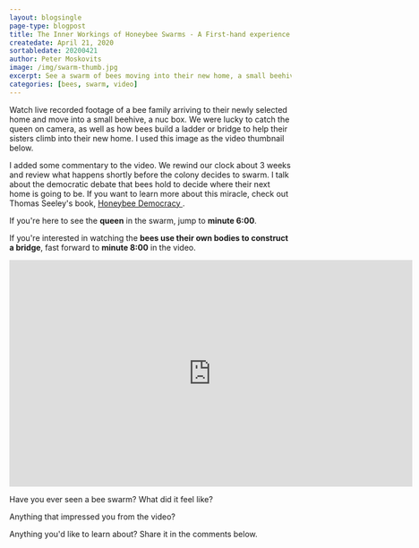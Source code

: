 ```yaml
---
layout: blogsingle
page-type: blogpost
title: The Inner Workings of Honeybee Swarms - A First-hand experience
createdate: April 21, 2020
sortabledate: 20200421
author: Peter Moskovits
image: /img/swarm-thumb.jpg
excerpt: See a swarm of bees moving into their new home, a small beehive. In this video you'll get to see the queen, as well as how bees build a ladder or bridge to help their sisters climb into their new home.
categories: [bees, swarm, video]
---
```


Watch live recorded footage of a bee family arriving to their newly selected home and move into a small beehive, a nuc box. We were lucky to catch the queen on camera, as well as how bees build a ladder or bridge to help their sisters climb into their new home. I used this image as the video thumbnail below.

I added some commentary to the video. We rewind our clock about 3 weeks and review what happens shortly before the colony decides to swarm. I talk about the democratic debate that bees hold to decide where their next home is going to be. If you want to learn more about this miracle, check out Thomas Seeley's book, <a href="https://www.amazon.com/Honeybee-Democracy-Thomas-D-Seeley/dp/0691147213">Honeybee Democracy </a>.

If you're here to see the <b>queen</b> in the swarm, jump to <b>minute 6:00</b>.

If you're interested in watching the <b>bees use their own bodies to construct a bridge</b>, fast forward to <b>minute 8:00</b> in the video.

<iframe width="720" height="405" src="https://www.youtube.com/embed/DG4DNzAgOJw" frameborder="0" allow="accelerometer; autoplay; encrypted-media; gyroscope; picture-in-picture" allowfullscreen></iframe>

Have you ever seen a bee swarm? What did it feel like?

Anything that impressed you from the video?

Anything you'd like to learn about? Share it in the comments below.

